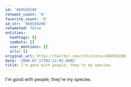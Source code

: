```yaml
---
id: '860550206'
retweet_count: '0'
favorite_count: '0'
id_str: '860550206'
retweeted: false
entities:
  hashtags: []
  symbols: []
  user_mentions: []
  urls: []
original_url: https://twitter.com/jth/status/860550206
date: '2008-07-17T03:12:05.000Z'
title: I'm good with people; they're my species.
---
```


I'm good with people; they're my species.